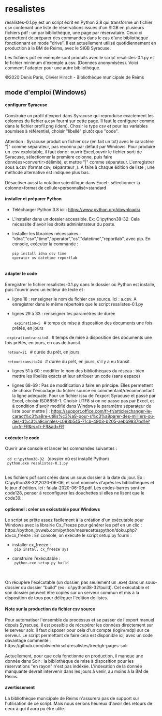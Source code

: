 # resalistes
resalistes-0.1.py est un script écrit en Python 3.8 qui transforme un fichier csv contenant une liste de réservations issues d'un SIGB en plusieurs fichiers pdf : un par bibliothèque, une page par réservataire. Ceux-ci permettent de préparer des commandes dans le cas d'une bibliothèque fonctionnant en mode "drive". Il est actuellement utilisé quotidiennement en production à la BM de Reims, avec le SIGB Syracuse.

Les fichiers pdf en exemple sont produits avec le script resalistes-0.1.py et le fichier minimum d'exemple a.csv. (Données anonymisées). Voici comment l'adapter pour une autre bibliothèque.

©2020 Denis Paris, Olivier Hirsch - Bibliothèque municipale de Reims

<h2>mode d'emploi (Windows)</h2>

<h4>configurer Syracuse</h4>
Construire un profil d'export dans Syracuse qui reproduise exactement les colonnes du fichier a.csv fourni sur cette page. Il faut le configurer comme dans le fichier profil.png (idem). Chosir le type csv et pour les variables soumises à référentiel, choisir "libellé" plutôt que "code".
<br><br>
Attention : Syracuse produit un fichier csv (en fait un txt) avec le caractère "|" comme séparateur, pas reconnu par défaut par Windows. Pour produire un .csv exploitable, il faut donc : ouvrir Excel,ouvrir le fichier sorti de Syracuse, sélectionner la première colonne, puis faire données>convertir>délimité, et mettre "|" comme séparateur. L'enregistrer sous a.csv (format csv, séparateur ;). A faire à chaque édition de liste ; une méthode alternative est indiquée plus bas.
<br><br>
Désactiver aussi la notation scientifique dans Excel : sélectionner la colonne>format de cellule>personnalisé>standard

<h4>installer et préparer Python</h4>

- Télécharger Python 3.8 ici : https://www.python.org/downloads/

- L'installer dans un dossier accessible. Ex: C:\python38-32. Cela nécessite d'avoir les droits administrateur du poste.

- Installer les librairies nécessaires : "idna","csv","time","operator","os","datetime","reportlab", avec pip. En console, exécuter la commande :
<br><br><code>pip install idna csv time operator os datetime reportlab</code><br><br>

<h4>adapter le code</h4>Enregistrer le fichier resalistes-0.1.py dans le dossier où Python est installé, puis l'ouvrir avec un éditeur de texte et :

- ligne 18 : renseigner le nom du fichier csv source. Ici : a.csv. A enregistrer dans le même répertoire que le script resalistes-0.1.py

- lignes 29 à 33 : renseigner les paramètres de durée

  <code> expiration=5 </code> # temps de mise à disposition des documents une fois prêtés, en jours

 <code> expirationtransit=8 </code> # temps de mise à disposition des documents une fois prêtés, en jours, en cas de transit

  <code> retour=21 </code> # durée du prêt, en jours

  <code> retourtransit=24 </code> # durée du prêt, en jours, s'il y a eu transit

- lignes 51 à 60 : modifier le nom des bibliothèques du réseau : bien mettre les libellés exacts et leur attribuer un code (sans espace)

- lignes 68-69 : Pas de modification à faire en principe. Elles permettent de choisir l'encodage du fichier source en commentant/décommantant la ligne adéquate. Pour un fichier issu de l'export Syracuse et passé par Excel, choisir ISO8859-1.
Choisir UTF8 si on ne passe pas par Excel, et à condition d'avoir modifié dans Windows le paramètre séparateur de liste pour mettre | :
https://support.office.com/fr-fr/article/changer-le-caract%c3%a8re-utilis%c3%a9-pour-s%c3%a9parer-des-milliers-ou-des-d%c3%a9cimales-c093b545-71cb-4903-b205-aebb9837bd1e?ui=fr-FR&rs=fr-FR&ad=FR

<h4> exécuter le code</h4>Ouvrir une console et lancer les commandes suivantes :<br><br>
<code> cd c:\python38-32 </code> (dossier où est installé Python)<br>
<code> python.exe resalistes-0.1.py </code><br><br>

Les fichiers pdf sont créés dans un sous dossier à la date du jour. Ex : C:\python38-32\2020-06-06, et sont nommés d'après les bibliothèques et le jour d'édition. Ici : falala-2020-06-06.pdf. Les codes-barres sont en code128, penser à reconfigurer les douchettes si elles ne lisent que le code39.

<h4>optionnel : créer un exécutable pour Windows</h4>
Le script se prête assez facilement à la création d'un exécutable pour Windows avec la librairie Cx_Freeze pour générer les pdf en un clic :
https://python.jpvweb.com/python/mesrecettespython/doku.php?id=cx_freeze : En console, on exécute le script setup.py fourni :<br>

- installer cx_freeze : <br><code> pip install cx_freeze sys </code>

- construire l'exécutable : <br><code> python.exe setup.py build </code><br><br>

On récupère l'exécutable (un dossier, pas seulement un .exe) dans un sous-dossier du dossier "build" (ex : c:\python38-32\build). Cet exécutable et son dossier peuvent être copiés sur un serveur commun et mis à la disposition de tous pour déléguer l'édition de listes.

<h4>Note sur la production du fichier csv source</h4>Pour automatiser l'ensemble du processus et se passer de l'export manuel depuis Syracuse, il est possible de récupérer les données directement sur le serveur solr. Il faut disposer pour cela d'un compte (login/mdp) sur ce serveur. Le script permettant de faire cela est disponible ici, avec un code davantage commenté :<br>
https://github.com/olivierhirsch/resalistes/tree/gh-pages-solr
<br><br>
Actuellement, pour que cela fonctionne en production, il manque une donnée dans Solr : la bibliothèque de mise à disposition pour les réservations "en rayon" n'est pas indéxée. L'indexation de la donnée manquante devrait intervenir dans les jours à venir, au moins à la BM de Reims.

<h4>avertissement</h4>
La bibliothèque municipale de Reims n'assurera pas de support sur l'utilisation de ce script. Mais nous serions heureux d'avoir des retours de ceux à qui il aura pu être utile.
